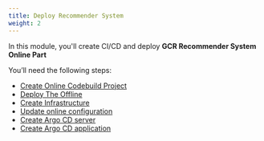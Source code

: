 ```yaml
---
title: Deploy Recommender System
weight: 2
---
```


In this module, you'll create CI/CD and deploy **GCR Recommender System Online Part**

You’ll need the following steps:

- [Create Online Codebuild Project](./create-online-ci/)
- [Deploy The Offline](./deploy-offline/)
- [Create Infrastructure](./create-infra)
- [Update online configuration](./update-online-config)
- [Create Argo CD server](./argocd-server)
- [Create Argo CD application](./create-argocd-app)